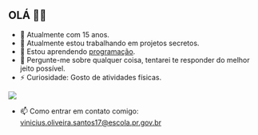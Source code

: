 ## OLÁ 👋🏻

- 🎉 Atualmente com 15 anos.
- 🔭 Atualmente estou trabalhando em projetos secretos.
- 🌱 Estou aprendendo [programação](https://pt.wikipedia.org/wiki/Programa%C3%A7%C3%A3o_de_computadores).
- 💬 Pergunte-me sobre qualquer coisa, tentarei te responder do melhor jeito possível.
- ⚡ Curiosidade: Gosto de atividades físicas.

![](https://media1.tenor.com/m/xrdswoQPd_8AAAAC/barcelona-lewa.gif)

- 📫 Como entrar em contato comigo:
  vinicius.oliveira.santos17@escola.pr.gov.br
